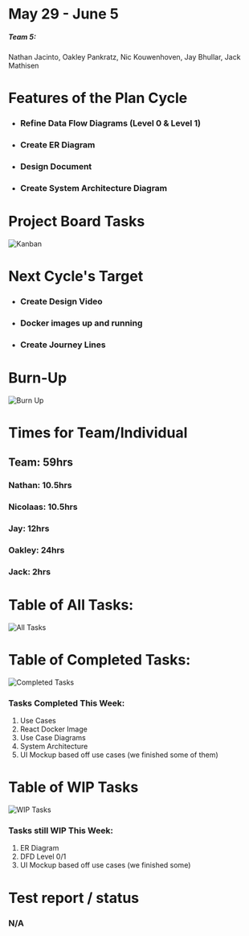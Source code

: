 # May 29 - June 5
##### Team 5:
Nathan Jacinto,
Oakley Pankratz, 
Nic Kouwenhoven, 
Jay Bhullar, 
Jack Mathisen

# Features of the Plan Cycle
- ### Refine Data Flow Diagrams (Level 0 & Level 1)
- ### Create ER Diagram
- ### Design Document
- ### Create System Architecture Diagram

# Project Board Tasks
![Kanban](../logScreenshots/kanbanWeek2.png)

# Next Cycle's Target
- ### Create Design Video
- ### Docker images up and running
- ### Create Journey Lines

# Burn-Up
![Burn Up](../logScreenshots/burnupWeek2.png)
# Times for Team/Individual

## Team: 59hrs

### Nathan: 10.5hrs

### Nicolaas: 10.5hrs

### Jay: 12hrs

### Oakley: 24hrs

### Jack: 2hrs

# Table of All Tasks:
![All Tasks](../logScreenshots/teamItemsWeek2.png)
# Table of Completed Tasks:
![Completed Tasks](../logScreenshots/completedWeek2.png)
### Tasks Completed This Week:
1. Use Cases
2. React Docker Image
3. Use Case Diagrams
4. System Architecture
5. UI Mockup based off use cases (we finished some of them)
# Table of WIP Tasks
![WIP Tasks](../logScreenshots/wipWeek2.png)
### Tasks still WIP This Week:
1. ER Diagram
2. DFD Level 0/1
3. UI Mockup based off use cases (we finished some)
# Test report / status
### N/A
